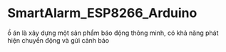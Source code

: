 # SmartAlarm_ESP8266_Arduino
ồ án là xây dựng một sản phẩm báo động thông minh, có khả năng phát hiện chuyển động và gửi cảnh báo
